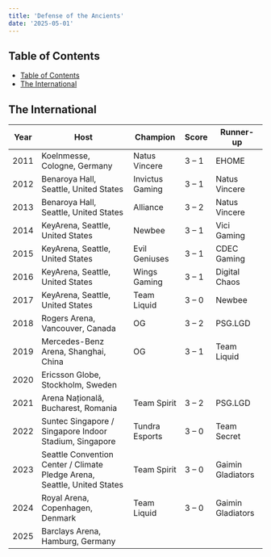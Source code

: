 ```yaml
---
title: 'Defense of the Ancients'
date: '2025-05-01'
---
```


## Table of Contents

- [Table of Contents](#table-of-contents)
- [The International](#the-international)

## The International

| Year | Host                                                                     | Champion        | Score | Runner-up         |
| ---- | ------------------------------------------------------------------------ | --------------- | ----- | ----------------- |
| 2011 | Koelnmesse, Cologne, Germany                                             | Natus Vincere   | 3 – 1 | EHOME             |
| 2012 | Benaroya Hall, Seattle, United States                                    | Invictus Gaming | 3 – 1 | Natus Vincere     |
| 2013 | Benaroya Hall, Seattle, United States                                    | Alliance        | 3 – 2 | Natus Vincere     |
| 2014 | KeyArena, Seattle, United States                                         | Newbee          | 3 – 1 | Vici Gaming       |
| 2015 | KeyArena, Seattle, United States                                         | Evil Geniuses   | 3 – 1 | CDEC Gaming       |
| 2016 | KeyArena, Seattle, United States                                         | Wings Gaming    | 3 – 1 | Digital Chaos     |
| 2017 | KeyArena, Seattle, United States                                         | Team Liquid     | 3 – 0 | Newbee            |
| 2018 | Rogers Arena, Vancouver, Canada                                          | OG              | 3 – 2 | PSG.LGD           |
| 2019 | Mercedes-Benz Arena, Shanghai, China                                     | OG              | 3 – 1 | Team Liquid       |
| 2020 | Ericsson Globe, Stockholm, Sweden                                        |                 |       |                   |
| 2021 | Arena Națională, Bucharest, Romania                                      | Team Spirit     | 3 – 2 | PSG.LGD           |
| 2022 | Suntec Singapore / Singapore Indoor Stadium, Singapore                   | Tundra Esports  | 3 – 0 | Team Secret       |
| 2023 | Seattle Convention Center / Climate Pledge Arena, Seattle, United States | Team Spirit     | 3 – 0 | Gaimin Gladiators |
| 2024 | Royal Arena, Copenhagen, Denmark                                         | Team Liquid     | 3 – 0 | Gaimin Gladiators |
| 2025 | Barclays Arena, Hamburg, Germany                                         |                 |       |                   |
